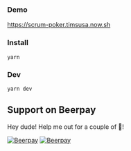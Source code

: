 ### Demo
https://scrum-poker.timsusa.now.sh

### Install
```
yarn 
```

### Dev
```
yarn dev
``` 

## Support on Beerpay
Hey dude! Help me out for a couple of :beers:!

[![Beerpay](https://beerpay.io/TimSusa/scrum-poker/badge.svg?style=beer-square)](https://beerpay.io/TimSusa/scrum-poker)  [![Beerpay](https://beerpay.io/TimSusa/scrum-poker/make-wish.svg?style=flat-square)](https://beerpay.io/TimSusa/scrum-poker?focus=wish)